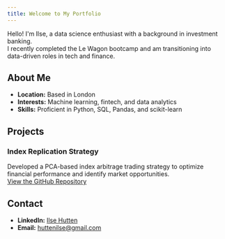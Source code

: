 ```yaml
---
title: Welcome to My Portfolio
---
```


Hello! I'm Ilse, a data science enthusiast with a background in investment banking.  
I recently completed the Le Wagon bootcamp and am transitioning into data-driven roles in tech and finance.

## About Me
- **Location:** Based in London  
- **Interests:** Machine learning, fintech, and data analytics  
- **Skills:** Proficient in Python, SQL, Pandas, and scikit-learn

## Projects

### Index Replication Strategy  
Developed a PCA-based index arbitrage trading strategy to optimize financial performance and identify market opportunities.  
[View the GitHub Repository](https://github.com/Ilse-hutten/index-arbitrage)   

## Contact  
- **LinkedIn:** [Ilse Hutten](https://linkedin.com/in/ilsehutten)  
- **Email:** huttenilse@gmail.com
